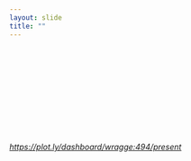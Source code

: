 ```yaml
---
layout: slide
title: ""
---
```


<section>
<iframe class="stretch" frameborder="0" scrolling="no" data-src="https://plot.ly/~wragge/472.embed"></iframe>
<h6><a class="external" href="https://plot.ly/dashboard/wragge:494/present">https://plot.ly/dashboard/wragge:494/present</a></h6>
</section>

